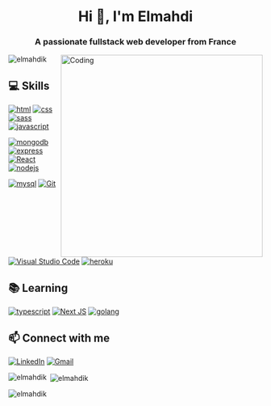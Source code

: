 <h1 align="center">Hi 👋, I'm Elmahdi</h1>
<h3 align="center">A passionate fullstack web developer from France</h3>
<img align="right" alt="Coding" width="400" src="https://media3.giphy.com/media/qgQUggAC3Pfv687qPC/giphy.gif">

<p align="left"> <img src="https://komarev.com/ghpvc/?username=elmahdik&label=Profile%20views&color=0e75b6&style=flat" alt="elmahdik" /> </p>


## :computer: Skills
[![html](https://img.shields.io/badge/HTML5-E34F26?style=for-the-badge&logo=html5&logoColor=white)](https://developer.mozilla.org/en-US/docs/Web/HTML)
[![css](https://img.shields.io/badge/CSS3-1572B6?style=for-the-badge&logo=css3&logoColor=white)](https://developer.mozilla.org/en-US/docs/Web/CSS)
[![sass](https://img.shields.io/badge/Sass-CC6699?style=for-the-badge&logo=sass&logoColor=white)](https://sass-lang.com/)
[![javascript](https://img.shields.io/badge/JavaScript-F7DF1E?style=for-the-badge&logo=javascript&logoColor=black)](https://developer.mozilla.org/en-US/docs/Web/JavaScript)

[![mongodb](https://img.shields.io/badge/MongoDB-4EA94B?style=for-the-badge&logo=mongodb&logoColor=white)](https://www.mongodb.com/)
[![express](https://img.shields.io/badge/Express.js-404D59?style=for-the-badge&logo=express)](https://expressjs.com/)
[![React](https://img.shields.io/badge/react-%2320232a.svg?style=for-the-badge&logo=react&logoColor=%2361DAFB)](https://reactjs.org/)
[![nodejs](https://img.shields.io/badge/Node.js-43853D?style=for-the-badge&logo=node.js&logoColor=white)](https://nodejs.org/en/)

[![mysql](https://img.shields.io/badge/MySQL-f19319?style=for-the-badge&logo=mysql&logoColor=white)]()
[![Git](https://img.shields.io/badge/git-%23F05033.svg?style=for-the-badge&logo=git&logoColor=white)]()
[![Visual Studio Code](https://img.shields.io/badge/VS%20Code-0078d7.svg?style=for-the-badge&logo=visual-studio-code&logoColor=white)](https://code.visualstudio.com/)
[![heroku](https://img.shields.io/badge/Heroku-430098?style=for-the-badge&logo=heroku&logoColor=white)](https://heroku.com/)

## :books: Learning
[![typescript](https://img.shields.io/badge/TypeScript-007ACC?style=for-the-badge&logo=typescript&logoColor=white)](https://www.typescriptlang.org/)
[![Next JS](https://img.shields.io/badge/Next-black?style=for-the-badge&logo=next.js&logoColor=white)](https://nextjs.org/)
[![golang](https://img.shields.io/badge/Go-00ADD8?style=for-the-badge&logo=go&logoColor=white)](https://go.dev/)

## 📫 Connect with me
[![LinkedIn](https://img.shields.io/badge/linkedin-%230077B5.svg?style=for-the-badge&logo=linkedin&logoColor=white)](https://www.linkedin.com/in/elmahdikorfed1991/)
[![Gmail](https://img.shields.io/badge/Gmail-D14836?style=for-the-badge&logo=gmail&logoColor=white)](mailto:elmahdi.korfed@gmail.com) 

<p><img align="left" src="https://github-readme-stats.vercel.app/api/top-langs?username=elmahdik&show_icons=true&locale=en&layout=compact" alt="elmahdik" /></p>

<p>&nbsp;<img align="center" src="https://github-readme-stats.vercel.app/api?username=elmahdik&show_icons=true&locale=en" alt="elmahdik" /></p>

<p><img align="center" src="https://github-readme-streak-stats.herokuapp.com/?user=elmahdik&" alt="elmahdik" /></p>
